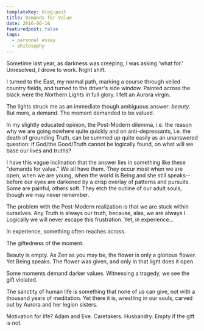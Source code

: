 ```yaml
---
templateKey: blog-post
title: Demands for Value
date: 2016-06-16
featuredpost: false
tags: 
  - personal essay
  - philosophy
---
```


Sometime last year, as darkness was creeping, I was asking 'what for.' Unresolved, I drove to work. Night shift.

I turned to the East, my normal path, marking a course through veiled country fields, and turned to the driver's side window. Painted across the black were the Northern Lights in full glory. I felt an Aurora virgin.

The lights struck me as an immediate though ambiguous answer: *beauty*. But more, a demand. The moment demanded to be valued.

In my slightly educated opinion, the Post-Modern dilemma, i.e. the reason why we are going nowhere quite quickly and on anti-depressants, i.e. the death of grounding Truth, can be summed up quite easily as an unanswered question: if God/the Good/Truth cannot be logically found, on what will we base our lives and truths?

I have this vague inclination that the answer lies in something like these "demands for value." We all have them. They occur most when we are open, when we are young, when the world is Being and she still speaks--before our eyes are darkened by a crisp overlay of patterns and pursuits. Some are painful, others soft. They etch the outline of our adult souls, though we may never remember.

The problem with the Post-Modern realization is that we are stuck within ourselves. Any Truth is always our truth, because, alas, we are always I. Logically we will never escape this frustration. Yet, in experience...

In experience, something often reaches across.

The giftedness of the moment.

Beauty is empty. As Zen as you may be, the flower is only a glorious flower. Yet Being speaks. The flower was given, and only in that light does it open.

Some moments demand darker values. Witnessing a tragedy, we see the gift violated.

The sanctity of human life is something that none of us can give, not with a thousand years of meditation. Yet there it is, wrestling in our souls, carved out by Aurora and her legion sisters.

Motivation for life? Adam and Eve. Caretakers. Husbandry. Empty if the gift is not.

